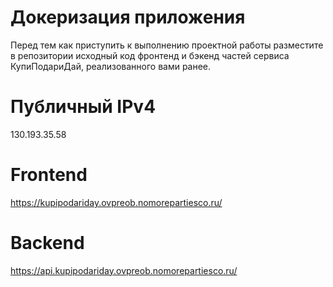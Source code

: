 # Докеризация приложения

Перед тем как приступить к выполнению проектной работы разместите в репозитории исходный код фронтенд и бэкенд частей сервиса КупиПодариДай, реализованного вами ранее.

# Публичный IPv4

130.193.35.58

# Frontend

https://kupipodariday.ovpreob.nomorepartiesco.ru/

# Backend

https://api.kupipodariday.ovpreob.nomorepartiesco.ru/
